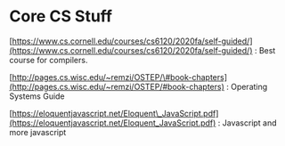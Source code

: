 # Core CS Stuff

[https://www.cs.cornell.edu/courses/cs6120/2020fa/self-guided/](https://www.cs.cornell.edu/courses/cs6120/2020fa/self-guided/) : Best course for compilers.

[http://pages.cs.wisc.edu/~remzi/OSTEP/\#book-chapters](http://pages.cs.wisc.edu/~remzi/OSTEP/#book-chapters) : Operating Systems Guide

[https://eloquentjavascript.net/Eloquent\_JavaScript.pdf](https://eloquentjavascript.net/Eloquent_JavaScript.pdf) :  Javascript and more javascript

